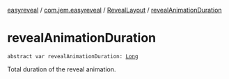 [easyreveal](../../index.md) / [com.jem.easyreveal](../index.md) / [RevealLayout](index.md) / [revealAnimationDuration](./reveal-animation-duration.md)

# revealAnimationDuration

`abstract var revealAnimationDuration: `[`Long`](https://kotlinlang.org/api/latest/jvm/stdlib/kotlin/-long/index.html)

Total duration of the reveal animation.


